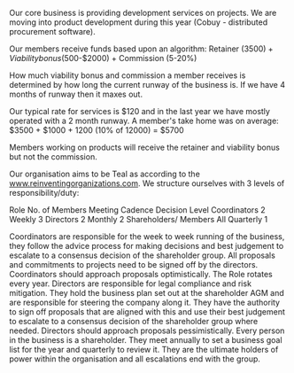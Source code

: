 
Our core business is providing development services on projects. We are moving into product development during this year (Cobuy - distributed procurement software). 

Our members receive funds based upon an algorithm:
	Retainer ($3500) + Viability bonus ($500-$2000) + Commission (5-20%)

How much viability bonus and commission a member receives is determined by how long the current runway of the business is. If we have 4 months of runway then it maxes out.

Our typical rate for services is $120 and in the last year we have mostly operated with a 2 month runway. A member's take home was on average:
	$3500 + $1000 + 1200 (10% of 12000) = $5700

Members working on products will receive the retainer and viability bonus but not the commission.

Our organisation aims to be Teal as according to the www.reinventingorganizations.com. We structure ourselves with 3 levels of responsibility/duty:


Role
No. of Members
Meeting Cadence
Decision Level
Coordinators
2
Weekly
3
Directors
2
Monthly
2
Shareholders/ Members
All
Quarterly
1

Coordinators are responsible for the week to week running of the business, they follow the advice process for making decisions and best judgement to escalate to a consensus decision of the shareholder group. All proposals and commitments to projects need to be signed off by the directors. Coordinators should approach proposals optimistically. The Role rotates every year.
Directors are responsible for legal compliance and risk mitigation. They hold the business plan set out at the shareholder AGM and are responsible for steering the company along it. They have the authority to sign off proposals that are aligned with this and use their best judgement to escalate to a consensus decision of the shareholder group where needed. Directors should approach proposals pessimistically.
Every person in the business is a shareholder. They meet annually to set a business goal list for the year and quarterly to review it. They are the ultimate holders of power within the organisation and all escalations end with the group.

